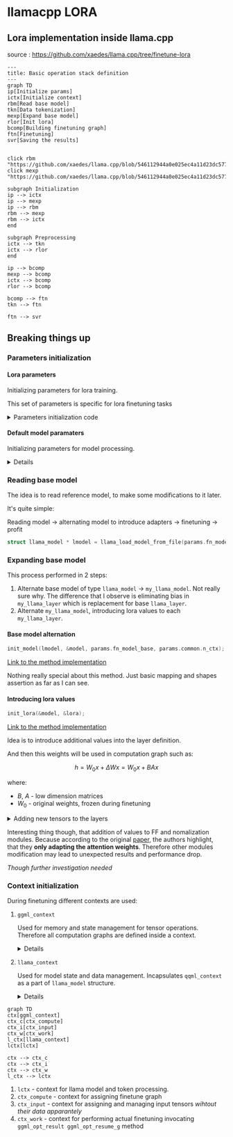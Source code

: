 # llamacpp LORA 

## Lora implementation inside llama.cpp

source : https://github.com/xaedes/llama.cpp/tree/finetune-lora

```mermaid
---
title: Basic operation stack definition
---
graph TD
ip[Initialize params]
ictx[Initialize context]
rbm[Read base model]
tkn[Data tokenization]
mexp[Expand base model]
rlor[Init lora]
bcomp[Building finetuning graph]
ftn[Finetuning]
svr[Saving the results]


click rbm "https://github.com/xaedes/llama.cpp/blob/546112944a0e025ec4a11d23dc57730041b8d273/examples/finetune/finetune.cpp#L1547"
click mexp "https://github.com/xaedes/llama.cpp/blob/546112944a0e025ec4a11d23dc57730041b8d273/examples/finetune/finetune.cpp#L1551"

subgraph Initialization
ip --> ictx
ip --> mexp
ip --> rbm
rbm --> mexp
rbm --> ictx
end

subgraph Preprocessing
ictx --> tkn
ictx --> rlor
end

ip --> bcomp
mexp --> bcomp
ictx --> bcomp
rlor --> bcomp

bcomp --> ftn
tkn --> ftn

ftn --> svr
```

## Breaking things up

### Parameters initialization
#### Lora parameters
Initializing parameters for lora training.

This set of parameters is specific for lora finetuning tasks
<details>
<summary>Parameters initialization code</summary>

```c++
static struct train_params get_default_train_params() {
    struct train_params params;
    params.common = get_default_train_params_common();
    params.fn_model_base     = "";
    params.fn_lora_out       = "ggml-lora-ITERATION-f32.gguf";

    params.only_write_lora = false;

    params.f_norm_rms_eps  = 1e-5f;
    params.rope_freq_base  = 10000.0f;
    params.rope_freq_scale = 1.0f;

    params.custom_f_norm_rms_eps  = false;
    params.custom_rope_freq_base  = false;
    params.custom_rope_freq_scale = false;

    params.lora_r      = 4; // lora rank
    params.lora_alpha  = 4; // scale of the lora impact
    params.custom_lora_alpha = false;

    // Specific params for lora ranks
    // Maintaining those ranks should benefit with performance/quality measures.
    // The higher the rank, the more accurate changes introduced by lora, but computation and storage  requirements wbt up as well.
    params.n_rank_attention_norm = 1;
    params.n_rank_wq             = 4;
    params.n_rank_wk             = 4;
    params.n_rank_wv             = 4;
    params.n_rank_wo             = 4;
    params.n_rank_ffn_norm       = 1;
    params.n_rank_w1             = 4;
    params.n_rank_w2             = 4;
    params.n_rank_w3             = 4;
    params.n_rank_tok_embeddings = 4;
    params.n_rank_norm           = 1;
    params.n_rank_output         = 4;

    params.custom_n_rank_attention_norm = false;
    params.custom_n_rank_wq             = false;
    params.custom_n_rank_wk             = false;
    params.custom_n_rank_wv             = false;
    params.custom_n_rank_wo             = false;
    params.custom_n_rank_ffn_norm       = false;
    params.custom_n_rank_w1             = false;
    params.custom_n_rank_w2             = false;
    params.custom_n_rank_w3             = false;
    params.custom_n_rank_tok_embeddings = false;
    params.custom_n_rank_norm           = false;
    params.custom_n_rank_output         = false;

    return params;
}
```

</details>

#### Default model paramaters
Initializing parameters for model processing.

<details>

Defining default parameters values.

This is a parameters for typical llama model.
```c++
struct llama_model_params llama_model_default_params() {
    struct llama_model_params result = {
        /*.n_gpu_layers                =*/ 0,
        /*.main_gpu                    =*/ 0,
        /*.tensor_split                =*/ nullptr,
        /*.progress_callback           =*/ nullptr,
        /*.progress_callback_user_data =*/ nullptr,
        /*.vocab_only                  =*/ false,
        /*.use_mmap                    =*/ true,
        /*.use_mlock                   =*/ false,
    };
#ifdef GGML_USE_METAL
    result.n_gpu_layers = 1;
#endif

    return result;
}
```

Actual parameters meanings
```c++
struct llama_model_params {
        int32_t n_gpu_layers; // number of layers to store in VRAM
        int32_t main_gpu;     // the GPU that is used for scratch and small tensors
        const float * tensor_split; // how to split layers across multiple GPUs (size: LLAMA_MAX_DEVICES)

        // called with a progress value between 0 and 1, pass NULL to disable
        llama_progress_callback progress_callback;
        // context pointer passed to the progress callback
        void * progress_callback_user_data;

        // Keep the booleans together to avoid misalignment during copy-by-value.
        bool vocab_only; // only load the vocabulary, no weights
        bool use_mmap;   // use mmap if possible
        bool use_mlock;  // force system to keep model in RAM
    };
```

</details>

### Reading base model

The idea is to read reference model, to make some modifications to it later. 

It's quite simple:

Reading model -> alternating model to introduce adapters -> finetuning -> profit
```cpp
struct llama_model * lmodel = llama_load_model_from_file(params.fn_model_base, llama_params);
```

### Expanding base model

This process performed in 2 steps:

1. Alternate base model of type `llama_model` -> `my_llama_model`. Not really sure why. The difference that I observe is eliminating bias in `my_llama_layer` which is replacement for base `llama_layer`.
2. Alternate `my_llama_model`, introducing lora values to each `my_llama_layer`.

#### Base model alternation

```c++
init_model(lmodel, &model, params.fn_model_base, params.common.n_ctx);
```

[Link to the method implementation](https://github.com/xaedes/llama.cpp/blob/546112944a0e025ec4a11d23dc57730041b8d273/examples/finetune/finetune.cpp#L278)

Nothing really special about this method. Just basic mapping and shapes assertion as far as I can see.

#### Introducing lora values
```c++
init_lora(&model, &lora);
```
[Link to the method implementation](https://github.com/xaedes/llama.cpp/blob/546112944a0e025ec4a11d23dc57730041b8d273/examples/finetune/finetune.cpp#L438)

Idea is to introduce additional values into the layer definition.

And then this weights will be used in computation graph such as:
```math
h = W_0x + \Delta Wx = W_0x + BAx
```
where:
- $B$, $A$ - low dimension matrices
- $W_0$ - original weights, frozen during finetuning


<details>
<summary>Adding new tensors to the layers</summary>

```c++
layer.attention_norm_a = ggml_new_tensor_2d(ctx, GGML_TYPE_F32, lparams.n_rank_attention_norm, n_embd);
layer.attention_norm_b = ggml_new_tensor_2d(ctx, GGML_TYPE_F32, lparams.n_rank_attention_norm, 1);

// Additional weights for attention module
layer.wq_a = ggml_new_tensor_2d(ctx, GGML_TYPE_F32, lparams.n_rank_wq, n_embd);
layer.wq_b = ggml_new_tensor_2d(ctx, GGML_TYPE_F32, lparams.n_rank_wq, n_embd);
layer.wk_a = ggml_new_tensor_2d(ctx, GGML_TYPE_F32, lparams.n_rank_wk, n_embd);
layer.wk_b = ggml_new_tensor_2d(ctx, GGML_TYPE_F32, lparams.n_rank_wk, n_embd_gqa);
layer.wv_a = ggml_new_tensor_2d(ctx, GGML_TYPE_F32, lparams.n_rank_wv, n_embd);
layer.wv_b = ggml_new_tensor_2d(ctx, GGML_TYPE_F32, lparams.n_rank_wv, n_embd_gqa);
layer.wo_a = ggml_new_tensor_2d(ctx, GGML_TYPE_F32, lparams.n_rank_wo, n_embd);
layer.wo_b = ggml_new_tensor_2d(ctx, GGML_TYPE_F32, lparams.n_rank_wo, n_embd);

// Additional weight to normalization module
layer.ffn_norm_a = ggml_new_tensor_2d(ctx, GGML_TYPE_F32, lparams.n_rank_ffn_norm, n_embd);
layer.ffn_norm_b = ggml_new_tensor_2d(ctx, GGML_TYPE_F32, lparams.n_rank_ffn_norm, 1);

// Additional weight to Feed-Forward module
layer.w1_a = ggml_new_tensor_2d(ctx, GGML_TYPE_F32, lparams.n_rank_w1, n_embd);
layer.w1_b = ggml_new_tensor_2d(ctx, GGML_TYPE_F32, lparams.n_rank_w1, n_ff);
layer.w2_a = ggml_new_tensor_2d(ctx, GGML_TYPE_F32, lparams.n_rank_w2, n_ff);
layer.w2_b = ggml_new_tensor_2d(ctx, GGML_TYPE_F32, lparams.n_rank_w2, n_embd);
layer.w3_a = ggml_new_tensor_2d(ctx, GGML_TYPE_F32, lparams.n_rank_w3, n_embd);
layer.w3_b = ggml_new_tensor_2d(ctx, GGML_TYPE_F32, lparams.n_rank_w3, n_ff);

```
</details>

Interesting thing though, that addition of values to FF and nomalization modules.
Because according to the original [paper](https://arxiv.org/abs/2106.09685), the authors highlight, that they **only adapting the attention weights**. Therefore other modules modification may lead to unexpected results and performance drop. 

*Though further investigation needed*

### Context initialization

During finetuning different contexts are used:

1. `ggml_context`
    
    Used for memory and state management for tensor operations. Therefore all computation graphs are defined inside a context.

    <details>

    ```c++
    struct ggml_context {
        size_t mem_size;
        void * mem_buffer;
        bool   mem_buffer_owned;
        bool   no_alloc;
        bool   no_alloc_save; // this is used to save the no_alloc state when using scratch buffers

        int    n_objects;

        struct ggml_object * objects_begin;
        struct ggml_object * objects_end;

        struct ggml_scratch scratch;
        struct ggml_scratch scratch_save;
    };
    ```

    </details>

2. `llama_context`

    Used for model state and data management. Incapsulates `qqml_context` as a part of `llama_model` structure.

    <details>

    ```c++
        struct llama_context {
        llama_context(const llama_model & model) : model(model), t_load_us(model.t_load_us), t_start_us(model.t_start_us) {}
        ~llama_context() {
            if (model_owner) {
                delete &model;
            }
    #ifdef GGML_USE_METAL
            if (ctx_metal) {
                ggml_metal_free(ctx_metal);
            }
    #endif
            if (alloc) {
                ggml_allocr_free(alloc);
            }
        }

        std::mt19937 rng;

        bool has_evaluated_once = false;

        int64_t t_sample_us = 0;
        int64_t t_eval_us   = 0;
        int64_t t_p_eval_us = 0;

        int32_t n_sample = 0; // number of tokens sampled
        int32_t n_eval   = 0; // number of eval calls
        int32_t n_p_eval = 0; // number of tokens in eval calls for the prompt (with batch size > 1)

        const llama_model & model;

        bool model_owner = false;

        int64_t t_load_us;
        int64_t t_start_us;

        // key + value cache for the self attention
        struct llama_kv_cache kv_self;

        // decode output (2-dimensional array: [n_tokens][n_vocab])
        std::vector<float> logits;
        bool logits_all = false;

        // input embedding (1-dimensional array: [n_embd])
        std::vector<float> embedding;

        // reusable buffer for `struct ggml_graph_plan.work_data`
        std::vector<uint8_t> work_buffer;

        // memory buffers used to evaluate the model
        llama_buffer buf_compute;

        llama_buffer buf_alloc;
        ggml_allocr * alloc = NULL;

    #ifdef GGML_USE_METAL
        ggml_metal_context * ctx_metal = NULL;
    #endif

    #ifdef GGML_USE_MPI
        ggml_mpi_context * ctx_mpi = NULL;
    #endif
    };
    ```

    </details>

```mermaid
graph TD
ctx[ggml_context]
ctx_c[ctx_compute]
ctx_i[ctx_input]
ctx_w[ctx_work]
l_ctx[llama_context]
lctx[lctx]

ctx --> ctx_c
ctx --> ctx_i
ctx --> ctx_w
l_ctx --> lctx
```

1. `lctx` - context for llama model and token processing.
2. `ctx_compute` - context for assigning finetune graph
3. `ctx_input` - context for assigning and managing input tensors *wihtout their data apparantely*
4. `ctx_work` - context for performing actual finetuning invocating `ggml_opt_result ggml_opt_resume_g` method 